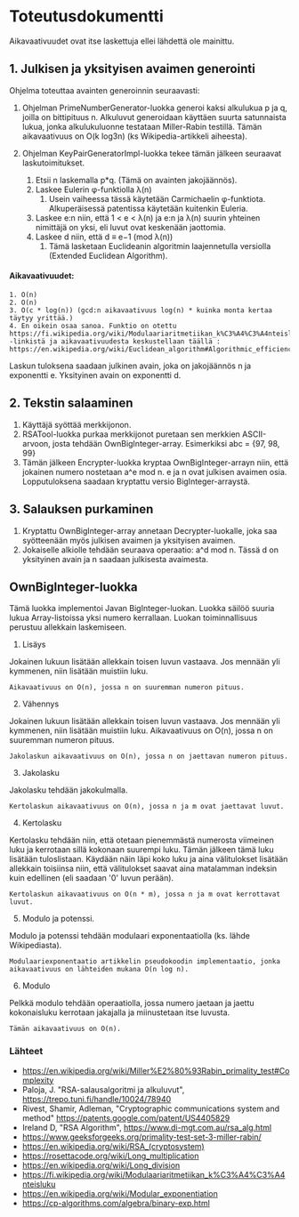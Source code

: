 # Toteutusdokumentti

Aikavaativuudet ovat itse laskettuja ellei lähdettä ole mainittu. 

## 1. Julkisen ja yksityisen avaimen generointi

Ohjelma toteuttaa avainten generoinnin seuraavasti:

1. Ohjelman PrimeNumberGenerator-luokka generoi kaksi alkulukua p ja q, joilla on bittipituus n. Alkuluvut generoidaan käyttäen suurta satunnaista lukua, jonka alkulukuluonne testataan Miller-Rabin testillä. Tämän aikavaativuus on  O(k log3n) (ks Wikipedia-artikkeli aiheesta). 

2. Ohjelman KeyPairGeneratorImpl-luokka tekee tämän jälkeen seuraavat laskutoimitukset.
    1. Etsii n laskemalla p*q. (Tämä on avainten jakojäännös). 
    2. Laskee Eulerin  φ-funktiolla λ(n)
        1. Usein vaiheessa tässä käytetään Carmichaelin φ-funktiota. Alkuperäisessä patentissa käytetään kuitenkin Euleria. 
    3. Laskee e:n niin, että 1 < e < λ(n)  ja e:n ja λ(n) suurin yhteinen nimittäjä on yksi, eli luvut ovat keskenään jaottomia.
    4. Laskee d niin, että d ≡ e−1 (mod λ(n))
        1. Tämä lasketaan Euclideanin algoritmin laajennetulla versiolla (Extended Euclidean Algorithm).

#### Aikavaativuudet:
    1. O(n)
    2. O(n)
    3. O(c * log(n)) (gcd:n aikavaativuus log(n) * kuinka monta kertaa täytyy yrittää.)
    4. En oikein osaa sanoa. Funktio on otettu https://fi.wikipedia.org/wiki/Modulaariaritmetiikan_k%C3%A4%C3%A4nteisluku -linkistä ja aikavaativuudesta keskustellaan täällä : https://en.wikipedia.org/wiki/Euclidean_algorithm#Algorithmic_efficiency


Laskun tuloksena saadaan julkinen avain, joka on jakojäännös n ja exponentti e. Yksityinen avain on exponentti d.

## 2. Tekstin salaaminen 

1. Käyttäjä syöttää merkkijonon. 
2. RSATool-luokka purkaa merkkijonot puretaan sen merkkien ASCII-arvoon, josta tehdään OwnBigInteger-array. Esimerkiksi abc = {97, 98, 99}
3. Tämän jälkeen Encrypter-luokka kryptaa OwnBigInteger-arrayn niin, että jokainen numero nostetaan a^e mod n. e ja n ovat julkisen avaimen osia. Lopputuloksena saadaan kryptattu versio BigInteger-arraystä.

## 3. Salauksen purkaminen
1. Kryptattu OwnBigInteger-array annetaan Decrypter-luokalle, joka saa syötteenään myös julkisen avaimen ja yksityisen avaimen. 
2. Jokaiselle alkiolle tehdään seuraava operaatio: a^d mod n. Tässä d on yksityinen avain ja n saadaan julkisesta avaimesta. 


## OwnBigInteger-luokka

Tämä luokka implementoi Javan BigInteger-luokan. Luokka säilöö suuria lukua Array-listoissa yksi numero kerrallaan. Luokan toiminnallisuus perustuu allekkain laskemiseen.

1. Lisäys

Jokainen lukuun lisätään allekkain toisen luvun vastaava. Jos mennään yli kymmenen, niin lisätään muistiin luku. 

    Aikavaativuus on O(n), jossa n on suuremman numeron pituus. 

2. Vähennys

Jokainen lukuun lisätään allekkain toisen luvun vastaava. Jos mennään yli kymmenen, niin lisätään muistiin luku. Aikavaativuus on O(n), jossa n on suuremman numeron pituus. 

    Jakolaskun aikavaativuus on O(n), jossa n on jaettavan numeron pituus. 

3. Jakolasku

Jakolasku tehdään jakokulmalla.

    Kertolaskun aikavaativuus on O(n), jossa n ja m ovat jaettavat luvut. 

4. Kertolasku

Kertolasku tehdään niin, että otetaan pienemmästä numerosta viimeinen luku ja kerrotaan sillä kokonaan suurempi luku. Tämän jälkeen tämä luku lisätään tuloslistaan. Käydään näin läpi koko luku ja aina välitulokset lisätään allekkain toisiinsa niin, että välitulokset saavat aina matalamman indeksin kuin edellinen (eli saadaan '0' luvun perään). 

    Kertolaskun aikavaativuus on O(n * m), jossa n ja m ovat kerrottavat luvut. 

5. Modulo ja potenssi.

Modulo ja potenssi tehdään modulaari exponentaatiolla (ks. lähde Wikipediasta). 

    Modulaariexponentaatio artikkelin pseudokoodin implementaatio, jonka aikavaativuus on lähteiden mukana O(n log n).  

6. Modulo

Pelkkä modulo tehdään operaatiolla, jossa numero jaetaan ja jaettu kokonaisluku kerrotaan jakajalla ja miinustetaan itse luvusta. 

    Tämän aikavaativuus on O(n). 

### Lähteet

- https://en.wikipedia.org/wiki/Miller%E2%80%93Rabin_primality_test#Complexity
- Paloja, J. "RSA-salausalgoritmi ja alkuluvut", https://trepo.tuni.fi/handle/10024/78940
- Rivest, Shamir, Adleman, "Cryptographic communications system and method" https://patents.google.com/patent/US4405829
- Ireland D, "RSA Algorithm", https://www.di-mgt.com.au/rsa_alg.html
- https://www.geeksforgeeks.org/primality-test-set-3-miller-rabin/
- https://en.wikipedia.org/wiki/RSA_(cryptosystem)
- https://rosettacode.org/wiki/Long_multiplication
- https://en.wikipedia.org/wiki/Long_division
- https://fi.wikipedia.org/wiki/Modulaariaritmetiikan_k%C3%A4%C3%A4nteisluku
- https://en.wikipedia.org/wiki/Modular_exponentiation
- https://cp-algorithms.com/algebra/binary-exp.html

